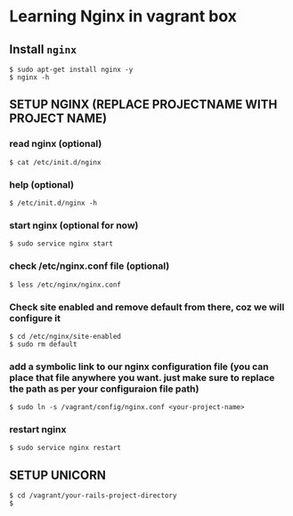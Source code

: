 Learning Nginx in vagrant box
===============================

Install `nginx`
-----------------

    $ sudo apt-get install nginx -y
    $ nginx -h

SETUP NGINX (REPLACE PROJECTNAME WITH PROJECT NAME)
---------------------------------------------------
    
### read nginx (optional)

    $ cat /etc/init.d/nginx
    
### help (optional)

    $ /etc/init.d/nginx -h

### start nginx (optional for now)
    
    $ sudo service nginx start

### check /etc/nginx.conf file (optional)
    
    $ less /etc/nginx/nginx.conf

### Check site enabled and remove default from there, coz we will configure it

    $ cd /etc/nginx/site-enabled
    $ sudo rm default

### add a symbolic link to our nginx configuration file (you can place that file anywhere you want. just make sure to replace the path as per your configuraion file path)

    $ sudo ln -s /vagrant/config/nginx.conf <your-project-name>

### restart nginx
    
    $ sudo service nginx restart


SETUP UNICORN
------------------

    $ cd /vagrant/your-rails-project-directory
    $ 

